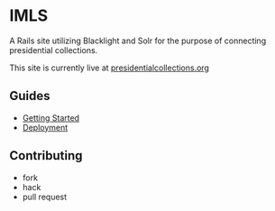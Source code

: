 IMLS
====

A Rails site utilizing Blacklight and Solr for the purpose of connecting
presidential collections.

This site is currently live at [presidentialcollections.org](http://presidentialcollections.org)

Guides
------

 * [Getting Started](https://github.com/miller-center/imls/wiki/GettingStarted)
 * [Deployment](https://github.com/miller-center/imls/wiki/Deployment)

Contributing
------------
 - fork
 - hack
 - pull request